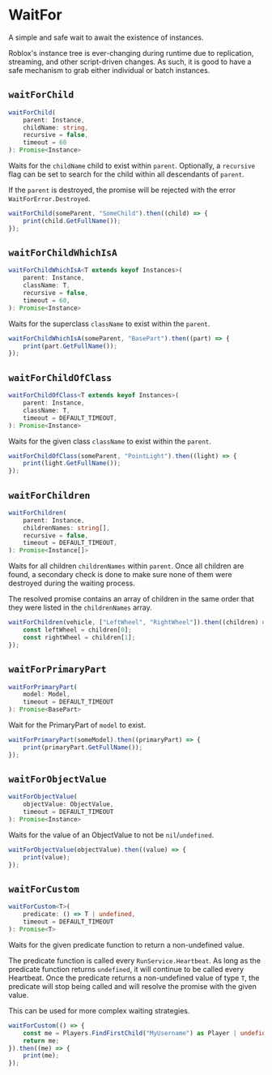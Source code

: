# WaitFor

A simple and safe wait to await the existence of instances.

Roblox's instance tree is ever-changing during runtime due to replication, streaming, and other script-driven changes. As such, it is good to have a safe mechanism to grab either individual or batch instances.

## `waitForChild`
```ts
waitForChild(
	parent: Instance,
	childName: string,
	recursive = false,
	timeout = 60
): Promise<Instance>
```
Waits for the `childName` child to exist within `parent`. Optionally, a `recursive` flag can be set to search for the child within all descendants of `parent`.

If the `parent` is destroyed, the promise will be rejected with the error `WaitForError.Destroyed`.

```ts
waitForChild(someParent, "SomeChild").then((child) => {
	print(child.GetFullName());
});
```

## `waitForChildWhichIsA`
```ts
waitForChildWhichIsA<T extends keyof Instances>(
	parent: Instance,
	className: T,
	recursive = false,
	timeout = 60,
): Promise<Instance>
```
Waits for the superclass `className` to exist within the `parent`.

```ts
waitForChildWhichIsA(someParent, "BasePart").then((part) => {
	print(part.GetFullName());
});
```

## `waitForChildOfClass`
```ts
waitForChildOfClass<T extends keyof Instances>(
	parent: Instance,
	className: T,
	timeout = DEFAULT_TIMEOUT,
): Promise<Instance>
```
Waits for the given class `className` to exist within the `parent`.

```ts
waitForChildOfClass(someParent, "PointLight").then((light) => {
	print(light.GetFullName());
});
```

## `waitForChildren`
```ts
waitForChildren(
	parent: Instance,
	childrenNames: string[],
	recursive = false,
	timeout = DEFAULT_TIMEOUT,
): Promise<Instance[]>
```
Waits for all children `childrenNames` within `parent`. Once all children are found, a secondary check is done to make sure none of them were destroyed during the waiting process.

The resolved promise contains an array of children in the same order that they were listed in the `childrenNames` array.

```ts
waitForChildren(vehicle, ["LeftWheel", "RightWheel"]).then((children) => {
	const leftWheel = children[0];
	const rightWheel = children[1];
});
```

## `waitForPrimaryPart`
```ts
waitForPrimaryPart(
	model: Model,
	timeout = DEFAULT_TIMEOUT
): Promise<BasePart>
```
Wait for the PrimaryPart of `model` to exist.

```ts
waitForPrimaryPart(someModel).then((primaryPart) => {
	print(primaryPart.GetFullName());
});
```

## `waitForObjectValue`
```ts
waitForObjectValue(
	objectValue: ObjectValue,
	timeout = DEFAULT_TIMEOUT
): Promise<Instance>
```
Waits for the value of an ObjectValue to not be `nil`/`undefined`.

```ts
waitForObjectValue(objectValue).then((value) => {
	print(value);
});
```

## `waitForCustom`
```ts
waitForCustom<T>(
	predicate: () => T | undefined,
	timeout = DEFAULT_TIMEOUT
): Promise<T>
```
Waits for the given predicate function to return a non-undefined value.

The predicate function is called every `RunService.Heartbeat`. As long as the predicate function returns `undefined`, it will continue to be called every Heartbeat. Once the predicate returns a non-undefined value of type `T`, the predicate will stop being called and will resolve the promise with the given value.

This can be used for more complex waiting strategies.

```ts
waitForCustom(() => {
	const me = Players.FindFirstChild("MyUsername") as Player | undefined;
	return me;
}).then((me) => {
	print(me);
});
```
